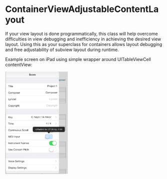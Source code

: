 # ContainerViewAdjustableContentLayout
If your view layout is done programmatically, this class will help overcome difficulties in view debugging and inefficiency in achieving the desired view layout. Using this as your superclass for containers allows layout debugging and free adjustability of subview layout during runtime.

Example screen on iPad using simple wrapper around UITableViewCell contentView:


<img src="delta-overlay.png" alt="Example Screen" style="width:200px;"/>
